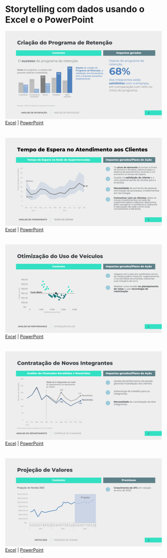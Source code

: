 # Storytelling com dados usando o Excel e o PowerPoint

![Pesquisa de satisfação](pesquisa_de_satisfacao/pesquisa_de_satisfacao.PNG)
[Excel](pesquisa_de_satisfacao/pesquisa_de_satisfacao.xlsx) | [PowerPoint](pesquisa_de_satisfacao/pesquisa_de_satisfacao.pptx)
#
![Tempo de Espera](tempo_de_espera/tempo_de_espera.PNG)
[Excel](tempo_de_espera/tempo_de_espera.xlsx) | [PowerPoint](tempo_de_espera/tempo_de_espera.pptx)
#
![Custo por km_Dirigido](custo_por_km_dirigido/custo_por_km_dirigido.PNG)
[Excel](custo_por_km_dirigido/custo_por_km_dirigido.xlsx) | [PowerPoint](custo_por_km_dirigido/custo_por_km_dirigido.pptx)
#
![Análise de Chamados](analise_de_chamados/analise_de_chamados.PNG)
[Excel](analise_de_chamados/analise_de_chamados.xlsx) | [PowerPoint](analise_de_chamados/analise_de_chamados.pptx)
#
![Projeção de Vendas](projecao_de_vendas/projecao_de_vendas.PNG)
[Excel](projecao_de_vendas/projecao_de_vendas.xlsx) | [PowerPoint](projecao_de_vendas/projecao_de_vendas.pptx)